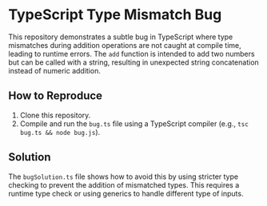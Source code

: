 # TypeScript Type Mismatch Bug

This repository demonstrates a subtle bug in TypeScript where type mismatches during addition operations are not caught at compile time, leading to runtime errors.  The `add` function is intended to add two numbers but can be called with a string, resulting in unexpected string concatenation instead of numeric addition.

## How to Reproduce

1. Clone this repository.
2. Compile and run the `bug.ts` file using a TypeScript compiler (e.g., `tsc bug.ts && node bug.js`).

## Solution

The `bugSolution.ts` file shows how to avoid this by using stricter type checking to prevent the addition of mismatched types. This requires a runtime type check or using generics to handle different type of inputs.
